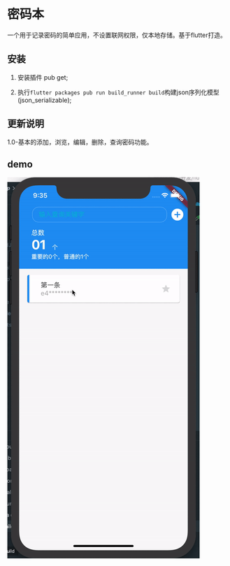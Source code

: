 # 密码本

一个用于记录密码的简单应用，不设置联网权限，仅本地存储。基于flutter打造。

## 安装

1. 安装插件 pub get;

2. 执行`flutter packages pub run build_runner build`构建json序列化模型(json_serializable);

## 更新说明
1.0-基本的添加，浏览，编辑，删除，查询密码功能。

## demo

![image](https://github.com/Hades-li/flutter_password/blob/master/demo.gif)
